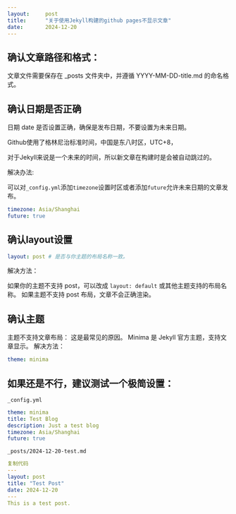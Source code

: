 ```yaml
---
layout:     post
title:      "关于使用Jekyll构建的github pages不显示文章"
date:       2024-12-20
---
```


## 确认文章路径和格式：
文章文件需要保存在 _posts 文件夹中，并遵循 YYYY-MM-DD-title.md 的命名格式。

## 确认日期是否正确
日期 date 是否设置正确，确保是发布日期，不要设置为未来日期。

Github使用了格林尼治标准时间，中国是东八时区，UTC+8，

对于Jekyll来说是一个未来的时间，所以新文章在构建时是会被自动跳过的。

解决办法:

可以对`_config.yml`添加`timezone`设置时区或者添加`future`允许未来日期的文章发布。
```yaml
timezone: Asia/Shanghai
future: true
```

## 确认layout设置
```yaml
layout: post # 是否与你主题的布局名称一致。
```
解决方法：


如果你的主题不支持 post，可以改成 `layout: default` 或其他主题支持的布局名称。
如果主题不支持 post 布局，文章不会正确渲染。

## 确认主题
主题不支持文章布局： 这是最常见的原因。
Minima 是 Jekyll 官方主题，支持文章显示。
解决方法：

```yaml
theme: minima
```

## 如果还是不行，建议测试一个极简设置：

`_config.yml`
```yaml
theme: minima
title: Test Blog
description: Just a test blog
timezone: Asia/Shanghai
future: true
```

`_posts/2024-12-20-test.md`
```yaml
复制代码
---
layout: post
title: "Test Post"
date: 2024-12-20
---
This is a test post.
```

